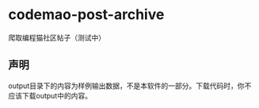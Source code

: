 # codemao-post-archive

爬取编程猫社区帖子（测试中）

## 声明

output目录下的内容为样例输出数据，不是本软件的一部分。下载代码时，你不应该下载output中的内容。
